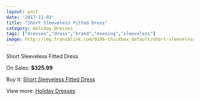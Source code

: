 ```yaml
---
layout: post
date: '2017-11-03'
title: "Short Sleeveless Fitted Dress"
category: Holiday Dresses
tags: ["dresses","dress","brand","evening","sleeveless"]
image: http://img.transblink.com/9198-thickbox_default/short-sleeveless-fitted-dress.jpg
---
```

Short Sleeveless Fitted Dress

On Sales: **$325.99**
<a href="https://www.transblink.com/en/holiday-dresses/3007-short-sleeveless-fitted-dress.html"><amp-img layout="responsive" width="600" height="600" src="//img.transblink.com/9198-thickbox_default/short-sleeveless-fitted-dress.jpg" alt="Short Sleeveless Fitted Dress 0" /></a>
<a href="https://www.transblink.com/en/holiday-dresses/3007-short-sleeveless-fitted-dress.html"><amp-img layout="responsive" width="600" height="600" src="//img.transblink.com/9200-thickbox_default/short-sleeveless-fitted-dress.jpg" alt="Short Sleeveless Fitted Dress 1" /></a>
<a href="https://www.transblink.com/en/holiday-dresses/3007-short-sleeveless-fitted-dress.html"><amp-img layout="responsive" width="600" height="600" src="//img.transblink.com/9199-thickbox_default/short-sleeveless-fitted-dress.jpg" alt="Short Sleeveless Fitted Dress 2" /></a>

Buy it: [Short Sleeveless Fitted Dress](https://www.transblink.com/en/holiday-dresses/3007-short-sleeveless-fitted-dress.html "Short Sleeveless Fitted Dress")

View more: [Holiday Dresses](https://www.transblink.com/en/8-holiday-dresses "Holiday Dresses")